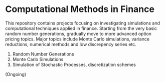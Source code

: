 # Computational Methods in Finance 
This repository contains projects focusing on investigating simulations and computational techniques applied in finance. Starting from the very basic random number generations, gradually move to more advanced option pricing topics. Major topics include Monte Carlo simulations, variance reductions, numerical methods and low discrepency series etc. 

1. Random Number Generations
2. Monte Carlo Simulations
3. Simulation of Stochastic Processes, discretization schemes 

(Ongoing)
